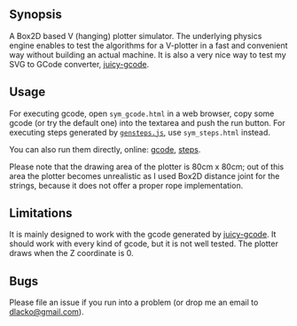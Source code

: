 ## Synopsis

A Box2D based V (hanging) plotter simulator. The underlying physics engine enables to test
the algorithms for a V-plotter in a fast and convenient way without building an actual machine.
It is also a very nice way to test my SVG to GCode converter, [juicy-gcode](https://github.com/domoszlai/juicy-gcode).

## Usage

For executing gcode, open `sym_gcode.html` in a web browser, copy some gcode (or try the default one) into the textarea and push the run button.
For executing steps generated by [`gensteps.js`](https://github.com/domoszlai/v-plotter/blob/master/gensteps.js), use `sym_steps.html` instead.

You can also run them directly, online: [gcode](https://domoszlai.github.io/v-plotter/simulator/sym_gcode.html), [steps](https://domoszlai.github.io/v-plotter/simulator/sym_gcode.html).

Please note that the drawing area of the plotter is 80cm x 80cm; out of this area the plotter becomes unrealistic as I used
Box2D distance joint for the strings, because it does not offer a proper rope implementation.

## Limitations

It is mainly designed to work with the gcode generated by [juicy-gcode](https://github.com/domoszlai/juicy-gcode).
It should work with every kind of gcode, but it is not well tested.
The plotter draws when the Z coordinate is 0.

## Bugs

Please file an issue if you run into a problem (or drop me an email to dlacko@gmail.com).





